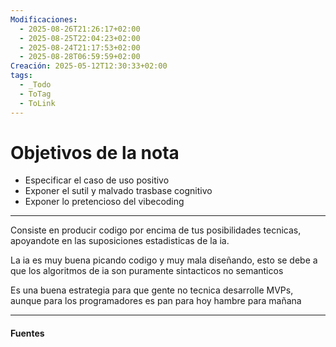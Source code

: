 ```yaml
---
Modificaciones:
  - 2025-08-26T21:26:17+02:00
  - 2025-08-25T22:04:23+02:00
  - 2025-08-24T21:17:53+02:00
  - 2025-08-28T06:59:59+02:00
Creación: 2025-05-12T12:30:33+02:00
tags:
  - _Todo
  - ToTag
  - ToLink
---
```

 # Objetivos de la nota
 - Especificar el caso de uso positivo
 - Exponer el sutil y malvado  trasbase cognitivo
 - Exponer lo pretencioso del vibecoding
---


Consiste en producir codigo por encima de tus posibilidades tecnicas, apoyandote en las suposiciones estadisticas de la ia.

La ia es muy buena picando codigo y muy mala diseñando, esto se debe a que los algoritmos de ia son puramente sintacticos no semanticos

Es una buena estrategia para que gente no tecnica desarrolle MVPs, aunque para los programadores es pan para hoy hambre para mañana

---
#### Fuentes
